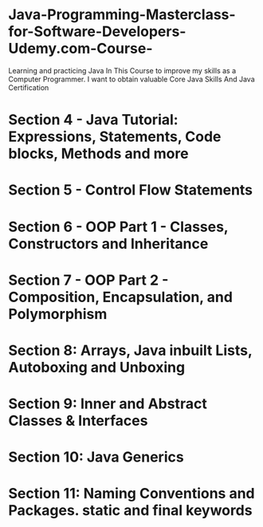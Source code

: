 # Java-Programming-Masterclass-for-Software-Developers-Udemy.com-Course-
Learning and practicing Java In This Course to improve my skills as a Computer Programmer. I want to obtain valuable Core Java Skills And Java Certification


# Section 4 - Java Tutorial: Expressions, Statements, Code blocks, Methods and more

# Section 5 - Control Flow Statements

# Section 6 - OOP Part 1 - Classes, Constructors and Inheritance

# Section 7 - OOP Part 2 - Composition, Encapsulation, and Polymorphism

# Section 8: Arrays, Java inbuilt Lists, Autoboxing and Unboxing

# Section 9: Inner and Abstract Classes & Interfaces

# Section 10: Java Generics

# Section 11: Naming Conventions and Packages. static and final keywords









